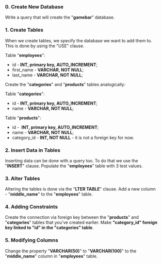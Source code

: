 ### 0. Create New Database

Write a query that will create the "**gamebar**" database.

### 1. Create Tables   

When we create tables, we specify the database we want to add them to. This is done by using the "USE" clause.

Table "**employees**":

- id - **INT, primary key, AUTO_INCREMENT**;
- first_name - **VARCHAR, NOT NULL**;
- last_name - **VARCHAR, NOT NULL**; 

Create the "**categories**" and "**products**" tables analogically:

Table "**categories**":

- id - **INT, primary key, AUTO_INCREMENT**;
- name - **VARCHAR, NOT NULL**;

Table "**products**":

- id -  **INT, primary key, AUTO_INCREMENT**;
- name - **VARCHAR, NOT NULL**;
- category_id - **INT, NOT NULL** - it is not a foreign key for now.

### 2. Insert Data in Tables

Inserting data can be done with a query too. To do that we use the "**INSERT**" clause. Populate the "**employees**" table with 3 test values.

### 3. Alter Tables

Altering the tables is done via the "**LTER TABLE**" clause. Add a new column - "**middle_name**" to the "**employees**" table.

### 4. Adding Constraints

Create the connection via foreign key between the "**products**" and "**categories**" tables that you've created earlier. Make **"category_id" foreign key linked to "id" in the "categories" table**.

### 5. Modifying Columns

Change the property "**VARCHAR(50)**" to "**VARCHAR(100)**" to the "**middle_name**" column in "**employees**" table.